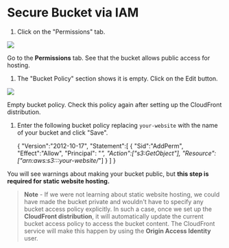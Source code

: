 # Secure Bucket via IAM

1. Click on the "Permissions" tab.

![](https://video.udacity-data.com/topher/2021/January/6007e538_screenshot-2021-01-20-at-1.39.08-pm/screenshot-2021-01-20-at-1.39.08-pm.png)

Go to the **Permissions** tab. See that the bucket allows public access for hosting.

1. The "Bucket Policy" section shows it is empty. Click on the Edit button.

![](https://video.udacity-data.com/topher/2021/January/5ffdd152_screenshot-2021-01-12-at-10.05.36-pm/screenshot-2021-01-12-at-10.05.36-pm.png)

Empty bucket policy. Check this policy again after setting up the CloudFront distribution.

1. Enter the following bucket policy replacing `your-website` with the name of your bucket and click "Save".
    
    { "Version":"2012-10-17", "Statement":[ { "Sid":"AddPerm", "Effect":"Allow", "Principal": "*", "Action":["s3:GetObject"], "Resource":["arn:aws:s3:::your-website/*"] } ] } 

You will see warnings about making your bucket public, but **this step is required for static website hosting.**

> **Note** - If we were not learning about static website hosting, we could have made the bucket private and wouldn't have to specify any bucket access policy explicitly. In such a case, once we set up the **CloudFront distribution**, it will automatically update the current bucket access policy to access the bucket content. The CloudFront service will make this happen by using the **Origin Access Identity** user.

